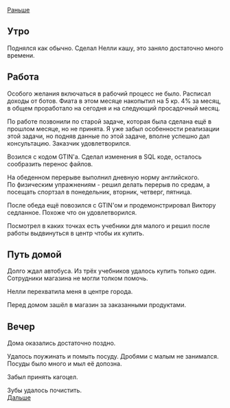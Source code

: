 [Раньше](2021.01.25.md)  
## Утро
Поднялся как обычно. Сделал Нелли кашу, это заняло достаточно много времени.
## Работа
Особого желания включаться в рабочий процесс не было. Расписал доходы от ботов. Фиата в этом месяце накопытил на 5 кр. 4% за месяц, в общем проработало на сегодня и на следующий просадочный месяц.

По работе позвонили по старой задаче, которая была сделана ещё в прошлом месяце, но не принята. Я уже забыл особенности реализации этой задачи, но подняв данные по этой задаче, вполне успешно дал консультацию. Заказчик удовлетворился.

Возился с кодом GTIN'а. Сделал изменения в SQL коде, осталось сообразить перенос файлов.

На обеденном перерыве выполнил дневную норму английского.  
По физическим упражнениям - решил делать перерыв по средам, а посещать спортзал в понедельник, вторник, четверг, пятница.

После обеда ещё повозился с GTIN'ом и продемонстрировал Виктору седланное. Похоже что он удовлетворился.

Посмотрел в каких точках есть учебники для малого и решил после работы выдвинуться в центр чтобы их купить.
## Путь домой
Долго ждал автобуса.
Из трёх учебников удалось купить только один. Сотрудники магазина не могли толком помочь.

Нелли перехватила меня в центре города.

Перед домом зашёл в магазин за заказанными продуктами.
## Вечер
Дома оказались достаточно поздно.

Удалось поужинать и помыть посуду. Дробями с малым не занимался. Посуды было много и мыл её допозна.

Забыл принять кагоцел.

Зубы удалось почистить.  
[Дальше](2021.01.27.md)
